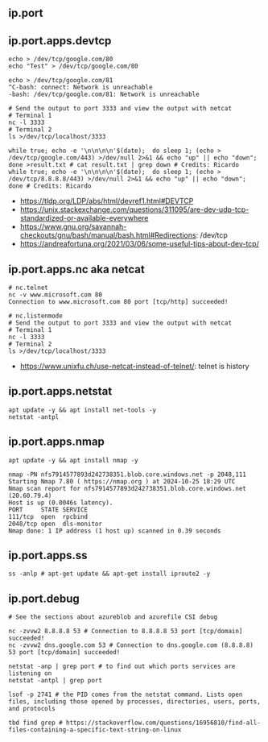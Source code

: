 ## ip.port

## ip.port.apps.devtcp

```
echo > /dev/tcp/google.com/80
echo "Test" > /dev/tcp/google.com/80

echo > /dev/tcp/google.com/81
^C-bash: connect: Network is unreachable
-bash: /dev/tcp/google.com/81: Network is unreachable
```

```
# Send the output to port 3333 and view the output with netcat
# Terminal 1
nc -l 3333
# Terminal 2
ls >/dev/tcp/localhost/3333
```

```
while true; echo -e '\n\n\n\n'$(date);  do sleep 1; (echo > /dev/tcp/google.com/443) >/dev/null 2>&1 && echo "up" || echo "down"; done >result.txt # cat result.txt | grep down # Credits: Ricardo
while true; echo -e '\n\n\n\n'$(date);  do sleep 1; (echo > /dev/tcp/8.8.8.8/443) >/dev/null 2>&1 && echo "up" || echo "down"; done # Credits: Ricardo
```

- https://tldp.org/LDP/abs/html/devref1.html#DEVTCP
- https://unix.stackexchange.com/questions/311095/are-dev-udp-tcp-standardized-or-available-everywhere
- https://www.gnu.org/savannah-checkouts/gnu/bash/manual/bash.html#Redirections: /dev/tcp
- https://andreafortuna.org/2021/03/06/some-useful-tips-about-dev-tcp/
  
## ip.port.apps.nc aka netcat

```
# nc.telnet
nc -v www.microsoft.com 80
Connection to www.microsoft.com 80 port [tcp/http] succeeded!

# nc.listenmode
# Send the output to port 3333 and view the output with netcat
# Terminal 1
nc -l 3333
# Terminal 2
ls >/dev/tcp/localhost/3333
```

- https://www.unixfu.ch/use-netcat-instead-of-telnet/: telnet is history

## ip.port.apps.netstat

```
apt update -y && apt install net-tools -y
netstat -antpl
```

## ip.port.apps.nmap

```
apt update -y && apt install nmap -y

nmap -PN nfs7914577893d242738351.blob.core.windows.net -p 2048,111
Starting Nmap 7.80 ( https://nmap.org ) at 2024-10-25 18:29 UTC
Nmap scan report for nfs7914577893d242738351.blob.core.windows.net (20.60.79.4)
Host is up (0.0046s latency).
PORT     STATE SERVICE
111/tcp  open  rpcbind
2048/tcp open  dls-monitor
Nmap done: 1 IP address (1 host up) scanned in 0.39 seconds
```

## ip.port.apps.ss

```
ss -anlp # apt-get update && apt-get install iproute2 -y
```

## ip.port.debug

```
# See the sections about azureblob and azurefile CSI debug

nc -zvvw2 8.8.8.8 53 # Connection to 8.8.8.8 53 port [tcp/domain] succeeded!
nc -zvvw2 dns.google.com 53 # Connection to dns.google.com (8.8.8.8) 53 port [tcp/domain] succeeded!

netstat -anp | grep port # to find out which ports services are listening on
netstat -antpl | grep port

lsof -p 2741 # the PID comes from the netstat command. Lists open files, including those opened by processes, directories, users, ports, and protocols

tbd find grep # https://stackoverflow.com/questions/16956810/find-all-files-containing-a-specific-text-string-on-linux
```
